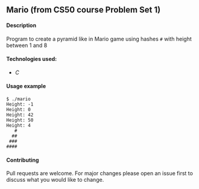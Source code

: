 ## Mario (from CS50 course Problem Set 1)

#### Description
Program to create a pyramid like in Mario game using hashes ```#``` with height between 1 and 8

#### Technologies used:
- *C*

#### Usage example
```
$ ./mario
Height: -1
Height: 0
Height: 42
Height: 50
Height: 4
   #
  ##
 ###
####
```

#### Contributing
Pull requests are welcome. For major changes please open an issue first to discuss what you would like to change.